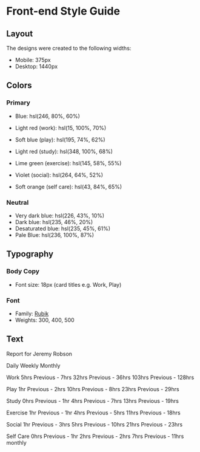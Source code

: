 # Front-end Style Guide

## Layout

The designs were created to the following widths:

- Mobile: 375px
- Desktop: 1440px

## Colors

### Primary

- Blue: hsl(246, 80%, 60%)

- Light red (work): hsl(15, 100%, 70%)
- Soft blue (play): hsl(195, 74%, 62%)
- Light red (study): hsl(348, 100%, 68%)
- Lime green (exercise): hsl(145, 58%, 55%)
- Violet (social): hsl(264, 64%, 52%)
- Soft orange (self care): hsl(43, 84%, 65%)

### Neutral

- Very dark blue: hsl(226, 43%, 10%)
- Dark blue: hsl(235, 46%, 20%)
- Desaturated blue: hsl(235, 45%, 61%)
- Pale Blue: hsl(236, 100%, 87%)

## Typography

### Body Copy

- Font size: 18px (card titles e.g. Work, Play)

### Font

- Family: [Rubik](https://fonts.google.com/specimen/Rubik)
- Weights: 300, 400, 500

## Text

Report for
Jeremy Robson

Daily
Weekly
Monthly

Work
5hrs <!-- daily -->
Previous - 7hrs <!-- daily -->
32hrs <!-- weekly -->
Previous - 36hrs <!-- weekly -->
103hrs <!-- monthly -->
Previous - 128hrs <!-- monthly -->

Play
1hr <!-- daily -->
Previous - 2hrs <!-- daily -->
10hrs <!-- weekly -->
Previous - 8hrs <!-- weekly -->
23hrs <!-- monthly -->
Previous - 29hrs <!-- monthly -->

Study
0hrs <!-- daily -->
Previous - 1hr <!-- daily -->
4hrs <!-- weekly -->
Previous - 7hrs <!-- weekly -->
13hrs <!-- monthly -->
Previous - 19hrs <!-- monthly -->

Exercise
1hr <!-- daily -->
Previous - 1hr <!-- daily -->
4hrs <!-- weekly -->
Previous - 5hrs <!-- weekly -->
11hrs <!-- monthly -->
Previous - 18hrs <!-- monthly -->

Social
1hr <!-- daily -->
Previous - 3hrs <!-- daily -->
5hrs <!-- weekly -->
Previous - 10hrs <!-- weekly -->
21hrs <!-- monthly -->
Previous - 23hrs <!-- monthly -->

Self Care
0hrs <!-- daily -->
Previous - 1hr <!-- daily -->
2hrs <!-- weekly -->
Previous - 2hrs <!-- weekly -->
7hrs <!-- monthly -->
Previous - 11hrs monthly
